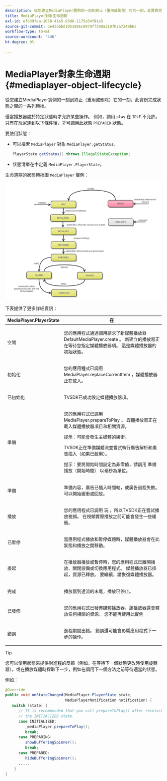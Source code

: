 ```yaml
---
description: 從您建立MediaPlayer實例的一刻到終止（重用或刪除）它的一刻，此實例完成狀態之間的一系列轉換。
title: MediaPlayer對象生命週期
exl-id: efb39fea-1050-41e5-93d8-1175a54f81e5
source-git-commit: be43bbbd1051886c8979ff590a3197b2a7249b6a
workflow-type: tm+mt
source-wordcount: '446'
ht-degree: 0%

---
```


# MediaPlayer對象生命週期{#mediaplayer-object-lifecycle}

從您建立MediaPlayer實例的一刻到終止（重用或刪除）它的一刻，此實例完成狀態之間的一系列轉換。

僅當播放器處於特定狀態時才允許某些操作。 例如，調用 `play` 在 `IDLE` 不允許。 只有在玩家達到以下條件後，才可調用此狀態 `PREPARED` 狀態。

要使用狀態：

* 可以檢索 `MediaPlayer` 對象 `MediaPlayer.getStatus`。

   ```java
   PlayerState getStatus() throws IllegalStateException;
   ```

* 狀態清單在中定義 `MediaPlayer.PlayerState`。

生命週期的狀態轉換圖 `MediaPlayer` 實例：
<!--<a id="fig_1C55DE3F186F4B36AFFDCDE90379534C"></a>-->

![](assets/player-state-transitions-diagram-android_1.2_web.png)

下表提供了更多詳細資訊：

<table id="table_426F0093E4214EA88CD72A7796B58DFD"> 
 <thead> 
  <tr> 
   <th colname="col1" class="entry"> MediaPlayer.PlayerState </th> 
   <th colname="col2" class="entry"> 在 </th> 
  </tr> 
 </thead>
 <tbody> 
  <tr> 
   <td colname="col1"> <span class="codeph"> 空閒 </span> </td> 
   <td colname="col2"> <p>您的應用程式通過調用請求了新媒體播放器 <span class="codeph"> DefaultMediaPlayer.create </span>。 新建立的播放器正在等待您指定媒體播放器項。 這是媒體播放器的初始狀態。 </p> </td> 
  </tr> 
  <tr> 
   <td colname="col1"> <span class="codeph"> 初始化 </span> </td> 
   <td colname="col2"> <p>您的應用程式已調用 <span class="codeph"> MediaPlayer.replaceCurrentItem </span>，媒體播放器正在載入。 </p> </td> 
  </tr> 
  <tr> 
   <td colname="col1"> <span class="codeph"> 已初始化 </span> </td> 
   <td colname="col2"> <p>TVSDK已成功設定媒體播放器項。 </p> </td> 
  </tr> 
  <tr> 
   <td colname="col1"> <span class="codeph"> 準備 </span> </td> 
   <td colname="col2"> <p>您的應用程式已調用 <span class="codeph"> MediaPlayer.prepareToPlay </span>。 媒體播放器正在載入媒體播放器項目和相關資源。 </p> <p>提示：可能會發生主媒體的緩衝。 </p> <p>TVSDK正在準備媒體流並嘗試執行廣告解析和廣告插入（如果已啟用）。 </p> <p>提示：要將開始時間設定為非零值，請調用 <span class="codeph"> 準備播放（開始時間） </span> 以毫秒為單位。 </p> </td> 
  </tr> 
  <tr> 
   <td colname="col1"> <span class="codeph"> 準備 </span> </td> 
   <td colname="col2"> <p>準備內容，廣告已插入時間軸，或廣告過程失敗。 可以開始緩衝或回放。 </p> </td> 
  </tr> 
  <tr> 
   <td colname="col1"> <span class="codeph"> 播放 </span> </td> 
   <td colname="col2"> <p>您的應用程式已調用 <span class="codeph"> 玩 </span>，所以TVSDK正在嘗試播放視頻。 在視頻實際播放之前可能會發生一些緩衝。 </p> </td> 
  </tr> 
  <tr> 
   <td colname="col1"> <span class="codeph"> 已暫停 </span> </td> 
   <td colname="col2"> <p>當應用程式播放和暫停媒體時，媒體播放器會在此狀態和播放之間移動。 </p> </td> 
  </tr> 
  <tr> 
   <td colname="col1"> <span class="codeph"> 掛起 </span> </td> 
   <td colname="col2"> <p>在播放器播放或暫停時，您的應用程式已離開播放、關閉設備或切換應用程式。 媒體播放器已掛起，資源已釋放。 要繼續，請恢復媒體播放器。 </p> </td> 
  </tr> 
  <tr> 
   <td colname="col1"> <span class="codeph"> 完成 </span> </td> 
   <td colname="col2"> <p>播放器到達流的末尾，播放已停止。 </p> </td> 
  </tr> 
  <tr> 
   <td colname="col1"> <span class="codeph"> 已發佈 </span> </td> 
   <td colname="col2"> <p>您的應用程式已發佈媒體播放器，該播放器還會釋放任何相關的資源。 您不能再使用此實例 </p> </td> 
  </tr> 
  <tr> 
   <td colname="col1"> <span class="codeph"> 錯誤 </span> </td> 
   <td colname="col2"> <p>進程期間出錯。 錯誤還可能會影響應用程式下一步的操作。 </p> </td> 
  </tr> 
 </tbody> 
</table>

>[!TIP]
>
>您可以使用狀態來提供對進程的反饋（例如，在等待下一個狀態更改時使用旋轉器），或在播放媒體時採取下一步，例如在調用下一個方法之前等待適當的狀態。

例如：

```java
@Override 
public void onStateChanged(MediaPlayer.PlayerState state,  
                           MediaPlayerNotification notification) { 
   switch (state) { 
      // It is recommended that you call prepareToPlay() after receiving  
      // the INITIALIZED state. 
      case INITIALIZED: 
         _mediaPlayer.prepareToPlay(); 
         break; 
      case PREPARING: 
         showBufferingSpinner(); 
         break; 
      case PREPARED: 
         hideBufferingSpinner(); 
      ..... 
    } 
}
```
